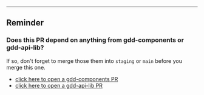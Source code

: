 ---

## Reminder

### Does this PR depend on anything from gdd-components or gdd-api-lib?

If so, don't forget to merge those them into `staging` or `main` before you merge this one.

- [click here to open a gdd-components PR](https://github.com/consumer-edge/gdd-components/pulls)
- [click here to open a gdd-api-lib PR](https://github.com/consumer-edge/gdd-api-lib/pulls)
